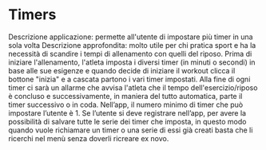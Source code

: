 # Timers
Descrizione applicazione: permette all'utente di impostare più timer in una sola volta
Descrizione approfondita:  molto utile per chi pratica sport e ha la necessità di scandire i tempi di allenamento con 
quelli del riposo. Prima di iniziare l'allenamento, l'atleta imposta i diversi timer (in minuti o secondi) in base alle sue 
esigenze e quando decide di iniziare il workout clicca il bottone "inizia" e a cascata partono i vari timer impostati. 
Alla fine di ogni timer ci sarà un allarme che avvisa l'atleta che il tempo dell'esercizio/riposo è concluso e successivamente, 
in maniera del tutto automatica, parte il timer successivo o in coda. Nell’app, il numero minimo di timer che può impostare l’utente
 è 1. Se l’utente si deve registrare nell’app, per avere la possibilità di salvare tutte le serie dei timer che imposta, in 
questo modo quando vuole richiamare un timer o una serie di essi già creati basta che li ricerchi nel menù senza doverli ricreare ex novo.
